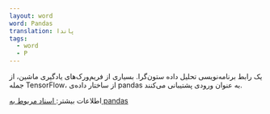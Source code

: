 ```yaml
---
layout: word
word: Pandas
translation: پاندا
tags:
  - word
  - P
---
```

یک رابط برنامه‌نویسی تحلیل داده ستون‌گرا. بسیاری از فریم‌ورک‌های یادگیری ماشین، از جمله TensorFlow، از ساختار داده‌ی pandas به عنوان ورودی پشتیبانی می‌کنند.

اطلاعات بیشتر:[ اسناد مربوط به pandas](http://pandas.pydata.org/)